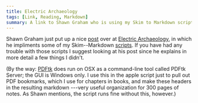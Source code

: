 ```yaml
---
title: Electric Archaeology
tags: [Link, Reading, Markdown]
summary: A link to Shawn Graham who is using my Skim to Markdown scripts.
---
```


Shawn Graham just put up a nice [post][] over at [Electric
Archaeology][], in which he impliments some of my Skim--Markdown
[scripts][].  If you have had any trouble with those scripts I
suggest looking at his post since he explains in more detail a few
things I didn't.

(By the way: [PDFtk][] does run on OSX as a command-line tool
called PDFtk Server; the GUI is Windows only.  I use this in the
apple script just to pull out PDF bookmarks, which I use for
chapters in books, and make these headers in the resulting markdown
---very useful organization for 300 pages of notes.  As Shawn
mentions, the script runs fine without this, however.)

[Electric Archaeology]: http://electricarchaeology.ca/
[post]: http://electricarchaeology.ca/2015/06/28/exporting-your-pdf-annotations-from-skim/
[PDFtk]: https://www.pdflabs.com/tools/pdftk-server/
[scripts]: http://dansheffler.com/blog/2014-07-13-skim-and-bibdesk-wrap-up/
